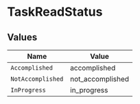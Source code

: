 # TaskReadStatus


## Values

| Name              | Value             |
| ----------------- | ----------------- |
| `Accomplished`    | accomplished      |
| `NotAccomplished` | not_accomplished  |
| `InProgress`      | in_progress       |